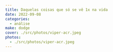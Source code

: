 ```yaml
---
title: Daquelas coisas que só se vê 1x na vida
date: 2022-09-08
categories:
  - análise
make: dodge
cover: ./src/photos/viper-acr.jpeg
photos:
  - ./src/photos/viper-acr.jpeg
---
```


